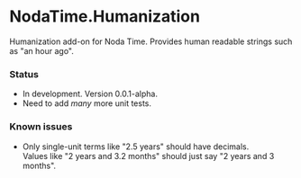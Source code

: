 NodaTime.Humanization
=====================

Humanization add-on for Noda Time.  Provides human readable strings such as "an hour ago".


### Status

- In development.  Version 0.0.1-alpha.
- Need to add *many* more unit tests.

### Known issues 

- Only single-unit terms like "2.5 years" should have decimals.  
  Values like "2 years and 3.2 months" should just say "2 years and 3 months".
